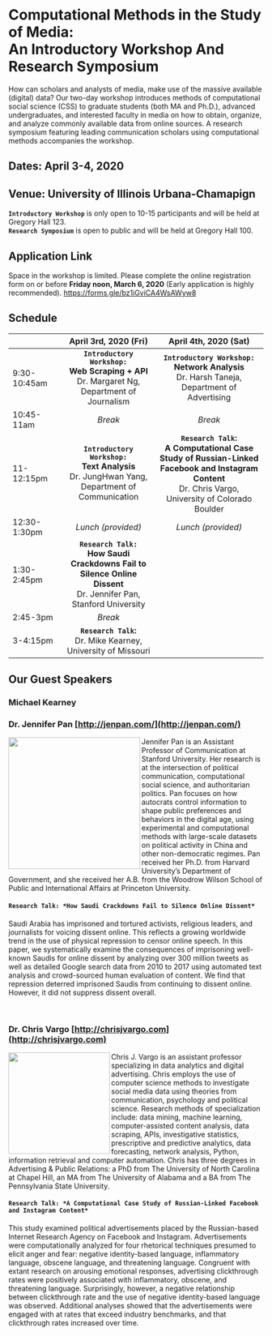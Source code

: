 # Computational Methods in the Study of Media:<br/> An Introductory Workshop And Research Symposium

How can scholars and analysts of media, make use of the massive available (digital) data? 
Our two-day workshop introduces methods of computational social science (CSS) to graduate students (both MA and Ph.D.), advanced undergraduates, and interested faculty in media on how to obtain, organize, and analyze commonly available data from online sources.
A research symposium featuring leading communication scholars using computational methods accompanies the workshop.
## Dates: April 3-4, 2020
## Venue: University of Illinois Urbana-Chamapign 

**`Introductory Workshop`** is only open to 10-15 participants and will be held at Gregory Hall 123. <br/> **`Research Symposium`** is open to public and will be held at Gregory Hall 100.

## Application Link
Space in the workshop is limited. Please complete the online registration form on or before **Friday noon, March 6, 2020** (Early application is highly recommended).
https://forms.gle/bz1iGviCA4WsAWyw8

## Schedule

|<img width=200/>| April 3rd, 2020 (Fri)<img width=100/>| April 4th, 2020 (Sat)|
| :----------------------- | :-------------: | :-------------: |
| 9:30-10:45am |**`Introductory Workshop:`**<br/> **Web Scraping  + API** <br/> Dr. Margaret Ng, Department of Journalism|**`Introductory Workshop:`**<br/> **Network Analysis**<br/>Dr. Harsh Taneja, Department of Advertising   |
| 10:45-11am | *Break*  |*Break*  |
| 11-12:15pm | **`Introductory Workshop:`**<br/> **Text Analysis** <br/>Dr. JungHwan Yang, Department of Communication  |**`Research Talk`:**<br/>**A Computational Case Study of Russian-Linked Facebook and Instagram Content** <br/>Dr. Chris Vargo, University of Colorado Boulder |
| 12:30-1:30pm |   *Lunch (provided)*  |*Lunch (provided)*  |
| 1:30-2:45pm | **`Research Talk:`**<br/> **How Saudi Crackdowns Fail to Silence Online Dissent**<br/> Dr. Jennifer Pan, Stanford University ||
| 2:45-3pm | *Break* ||
| 3-4:15pm | **`Research Talk`:**<br/> Dr. Mike Kearney, University of Missouri ||



## Our Guest Speakers
### Michael Kearney

### Dr. Jennifer Pan [http://jenpan.com/](http://jenpan.com/)

<img align="left" width="260" src="https://comm.stanford.edu/mm/2014/10/JenPan.jpg"> 
Jennifer Pan is an Assistant Professor of Communication at Stanford University. Her research is at the intersection of political communication, computational social science, and authoritarian politics. Pan focuses on how autocrats control information to shape public preferences and behaviors in the digital age, using experimental and computational methods with large-scale datasets on political activity in China and other non-democratic regimes. Pan received her Ph.D. from Harvard University’s Department of Government, and she received her A.B. from the Woodrow Wilson School of Public and International Affairs at Princeton University. 

#### `Research Talk: *How Saudi Crackdowns Fail to Silence Online Dissent*`

Saudi Arabia has imprisoned and tortured activists, religious leaders, and journalists for voicing dissent online. This reflects a growing worldwide trend in the use of physical repression to censor online speech. In this paper, we systematically examine the consequences of imprisoning well-known Saudis for online dissent by analyzing over 300 million tweets as well as detailed Google search data from 2010 to 2017 using automated text analysis and crowd-sourced human evaluation of content. We find that repression deterred imprisoned Saudis from continuing to dissent online. However, it did not suppress dissent overall.

<br/>

### Dr. Chris Vargo [http://chrisjvargo.com](http://chrisjvargo.com)
<img align="left" width="200" src="http://chrisjvargo.com/wp-content/uploads/2014/11/CU-Headshot.jpg">
Chris J. Vargo is an assistant professor specializing in data analytics and digital advertising. Chris employs the use of computer science methods to investigate social media data using theories from communication, psychology and political science. Research methods of specialization include: data mining, machine learning, computer-assisted content analysis, data scraping, APIs, investigative statistics, prescriptive and predictive analytics, data forecasting, network analysis, Python, information retrieval and computer automation. Chris has three degrees in Advertising & Public Relations: a PhD from The University of North Carolina at Chapel Hill, an MA from The University of Alabama and a BA from The Pennsylvania State University. 

#### `Research Talk: *A Computational Case Study of Russian-Linked Facebook and Instagram Content*`

This study examined political advertisements placed by the Russian-based Internet Research Agency on Facebook and Instagram. Advertisements were computationally analyzed for four rhetorical techniques presumed to elicit anger and fear: negative identity-based language, inflammatory language, obscene language, and threatening language. Congruent with extant research on arousing emotional responses, advertising clickthrough rates were positively associated with inflammatory, obscene, and threatening language. Surprisingly, however, a negative relationship between clickthrough rate and the use of negative identity-based language was observed. Additional analyses showed that the advertisements were engaged with at rates that exceed industry benchmarks, and that clickthrough rates increased over time. 



